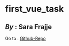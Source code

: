 # first_vue_task

## _By_ : **Sara Frajje**

Go to : [Github-Repo](https://github.com/Sarsora192/first_vue_task)

